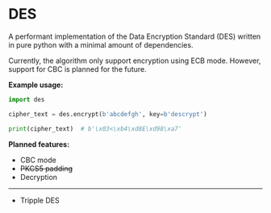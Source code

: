 # DES
A performant implementation of the Data Encryption Standard (DES) written in
pure python with a minimal amount of dependencies. 

Currently, the algorithm only support encryption using ECB mode. 
However, support for CBC is planned for the future.

__Example usage:__

```python
import des

cipher_text = des.encrypt(b'abcdefgh', key=b'descrypt')

print(cipher_text)  # b'\x03<\xb4\xd8E\xd98\xa7'
```

__Planned features:__

 - CBC mode
 - ~~PKCS5 padding~~
 - Decryption
---
 - Tripple DES
